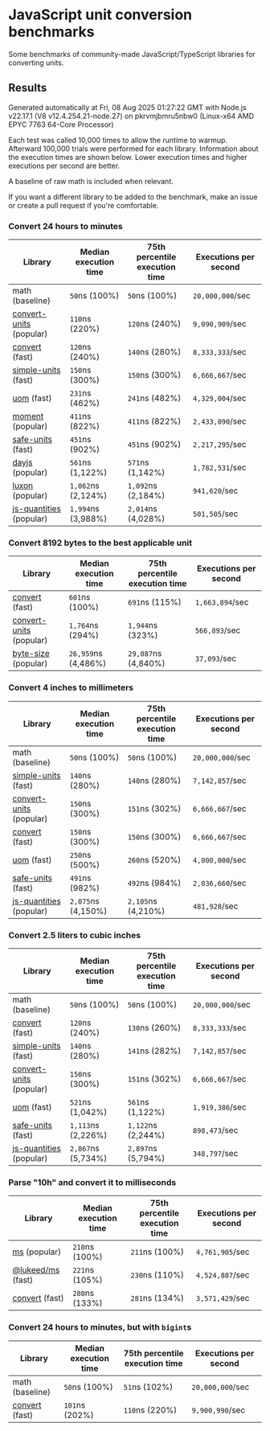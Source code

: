# JavaScript unit conversion benchmarks

Some benchmarks of community-made JavaScript/TypeScript libraries for converting units.

## Results

<!-- beginblock(results) -->

Generated automatically at Fri, 08 Aug 2025 01:27:22 GMT with Node.js v22.17.1 (V8 v12.4.254.21-node.27) on pkrvmjbmru5nbw0 (Linux-x64 AMD EPYC 7763 64-Core Processor)

Each test was called 10,000 times to allow the runtime to warmup.
Afterward 100,000 trials were performed for each library.
Information about the execution times are shown below.
Lower execution times and higher executions per second are better.

A baseline of raw math is included when relevant.

If you want a different library to be added to the benchmark, make an issue or create a pull request if you're comfortable.

### Convert 24 hours to minutes

| Library                                                            | Median execution time | 75th percentile execution time | Executions per second |
| ------------------------------------------------------------------ | --------------------- | ------------------------------ | --------------------- |
| math (baseline)                                                    | `50`ns (100%)         | `50`ns (100%)                  | `20,000,000`/sec      |
| [convert-units](https://npmjs.com/package/convert-units) (popular) | `110`ns (220%)        | `120`ns (240%)                 | `9,090,909`/sec       |
| [convert](https://npmjs.com/package/convert) (fast)                | `120`ns (240%)        | `140`ns (280%)                 | `8,333,333`/sec       |
| [simple-units](https://npmjs.com/package/simple-units) (fast)      | `150`ns (300%)        | `150`ns (300%)                 | `6,666,667`/sec       |
| [uom](https://npmjs.com/package/uom) (fast)                        | `231`ns (462%)        | `241`ns (482%)                 | `4,329,004`/sec       |
| [moment](https://npmjs.com/package/moment) (popular)               | `411`ns (822%)        | `411`ns (822%)                 | `2,433,090`/sec       |
| [safe-units](https://npmjs.com/package/safe-units) (fast)          | `451`ns (902%)        | `451`ns (902%)                 | `2,217,295`/sec       |
| [dayjs](https://npmjs.com/package/dayjs) (popular)                 | `561`ns (1,122%)      | `571`ns (1,142%)               | `1,782,531`/sec       |
| [luxon](https://npmjs.com/package/luxon) (popular)                 | `1,062`ns (2,124%)    | `1,092`ns (2,184%)             | `941,620`/sec         |
| [js-quantities](https://npmjs.com/package/js-quantities) (popular) | `1,994`ns (3,988%)    | `2,014`ns (4,028%)             | `501,505`/sec         |

### Convert 8192 bytes to the best applicable unit

| Library                                                            | Median execution time | 75th percentile execution time | Executions per second |
| ------------------------------------------------------------------ | --------------------- | ------------------------------ | --------------------- |
| [convert](https://npmjs.com/package/convert) (fast)                | `601`ns (100%)        | `691`ns (115%)                 | `1,663,894`/sec       |
| [convert-units](https://npmjs.com/package/convert-units) (popular) | `1,764`ns (294%)      | `1,944`ns (323%)               | `566,893`/sec         |
| [byte-size](https://npmjs.com/package/byte-size) (popular)         | `26,959`ns (4,486%)   | `29,087`ns (4,840%)            | `37,093`/sec          |

### Convert 4 inches to millimeters

| Library                                                            | Median execution time | 75th percentile execution time | Executions per second |
| ------------------------------------------------------------------ | --------------------- | ------------------------------ | --------------------- |
| math (baseline)                                                    | `50`ns (100%)         | `50`ns (100%)                  | `20,000,000`/sec      |
| [simple-units](https://npmjs.com/package/simple-units) (fast)      | `140`ns (280%)        | `140`ns (280%)                 | `7,142,857`/sec       |
| [convert-units](https://npmjs.com/package/convert-units) (popular) | `150`ns (300%)        | `151`ns (302%)                 | `6,666,667`/sec       |
| [convert](https://npmjs.com/package/convert) (fast)                | `150`ns (300%)        | `150`ns (300%)                 | `6,666,667`/sec       |
| [uom](https://npmjs.com/package/uom) (fast)                        | `250`ns (500%)        | `260`ns (520%)                 | `4,000,000`/sec       |
| [safe-units](https://npmjs.com/package/safe-units) (fast)          | `491`ns (982%)        | `492`ns (984%)                 | `2,036,660`/sec       |
| [js-quantities](https://npmjs.com/package/js-quantities) (popular) | `2,075`ns (4,150%)    | `2,105`ns (4,210%)             | `481,928`/sec         |

### Convert 2.5 liters to cubic inches

| Library                                                            | Median execution time | 75th percentile execution time | Executions per second |
| ------------------------------------------------------------------ | --------------------- | ------------------------------ | --------------------- |
| math (baseline)                                                    | `50`ns (100%)         | `50`ns (100%)                  | `20,000,000`/sec      |
| [convert](https://npmjs.com/package/convert) (fast)                | `120`ns (240%)        | `130`ns (260%)                 | `8,333,333`/sec       |
| [simple-units](https://npmjs.com/package/simple-units) (fast)      | `140`ns (280%)        | `141`ns (282%)                 | `7,142,857`/sec       |
| [convert-units](https://npmjs.com/package/convert-units) (popular) | `150`ns (300%)        | `151`ns (302%)                 | `6,666,667`/sec       |
| [uom](https://npmjs.com/package/uom) (fast)                        | `521`ns (1,042%)      | `561`ns (1,122%)               | `1,919,386`/sec       |
| [safe-units](https://npmjs.com/package/safe-units) (fast)          | `1,113`ns (2,226%)    | `1,122`ns (2,244%)             | `898,473`/sec         |
| [js-quantities](https://npmjs.com/package/js-quantities) (popular) | `2,867`ns (5,734%)    | `2,897`ns (5,794%)             | `348,797`/sec         |

### Parse "10h" and convert it to milliseconds

| Library                                                   | Median execution time | 75th percentile execution time | Executions per second |
| --------------------------------------------------------- | --------------------- | ------------------------------ | --------------------- |
| [ms](https://npmjs.com/package/ms) (popular)              | `210`ns (100%)        | `211`ns (100%)                 | `4,761,905`/sec       |
| [@lukeed/ms](https://npmjs.com/package/@lukeed/ms) (fast) | `221`ns (105%)        | `230`ns (110%)                 | `4,524,887`/sec       |
| [convert](https://npmjs.com/package/convert) (fast)       | `280`ns (133%)        | `281`ns (134%)                 | `3,571,429`/sec       |

### Convert 24 hours to minutes, but with `bigint`s

| Library                                             | Median execution time | 75th percentile execution time | Executions per second |
| --------------------------------------------------- | --------------------- | ------------------------------ | --------------------- |
| math (baseline)                                     | `50`ns (100%)         | `51`ns (102%)                  | `20,000,000`/sec      |
| [convert](https://npmjs.com/package/convert) (fast) | `101`ns (202%)        | `110`ns (220%)                 | `9,900,990`/sec       |

<!-- endblock(results) -->
